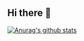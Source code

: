 ## Hi there 👋
  [![Anurag's github stats](https://github-readme-stats.vercel.app/api?username=kimjeonghyun165)](https://github.com/anuraghazra/github-readme-stats)

<!--
**kimjeonghyun165/kimjeonghyun165** is a ✨ _special_ ✨ repository because its `README.md` (this file) appears on your GitHub profile.

Here are some ideas to get you started:

- 🔭 I’m currently working on ...
- 🌱 I’m currently learning ...
- 👯 I’m looking to collaborate on ...
- 🤔 I’m looking for help with ...
- 💬 Ask me about ...
- 📫 How to reach me: ...
- 😄 Pronouns: ...
- ⚡ Fun fact: ...
-->
